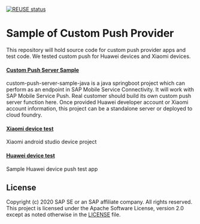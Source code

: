 [![REUSE status](https://api.reuse.software/badge/github.com/SAP-samples/cloud-platform-mobile-custom-push-provider/)](https://api.reuse.software/info/github.com/SAP-samples/cloud-platform-mobile-custom-push-provider/)
# Sample of Custom Push Provider
This repository will hold source code for custom push provider apps and test code. We tested custom push for Huawei devices and Xiaomi devices.

#### [Custom Push Server Sample](./custom-push-server-sample-java)
custom-push-server-sample-java is a java springboot project which can perform as an endpoint in SAP Mobile Service Connectivity. It will work with SAP Mobile Service Push. Real customer should build its own custom push server function here. Once provided Huawei developer account or Xiaomi account information, this project can be a standalone server or deployed to cloud foundry. 

#### [Xiaomi device test](./xiaomi-push-clientdemo-android)
Xiaomi android studio device project

#### [Huawei device test](./hms-push-clientdemo-android)
Sample Huawei device push test app

License
-------
Copyright (c) 2020 SAP SE or an SAP affiliate company. All rights reserved. This project is licensed under the Apache Software License, version 2.0 except as noted otherwise in the [LICENSE](LICENSES/Apache-2.0.txt) file.
